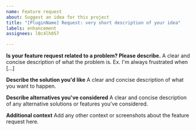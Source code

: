 ```yaml
---
name: Feature request
about: Suggest an idea for this project
title: "[PluginName] Request: very short description of your idea"
labels: enhancement
assignees: l0c4lh057

---
```


**Is your feature request related to a problem? Please describe.**
A clear and concise description of what the problem is. Ex. I'm always frustrated when [...]

**Describe the solution you'd like**
A clear and concise description of what you want to happen.

**Describe alternatives you've considered**
A clear and concise description of any alternative solutions or features you've considered.

**Additional context**
Add any other context or screenshots about the feature request here.
